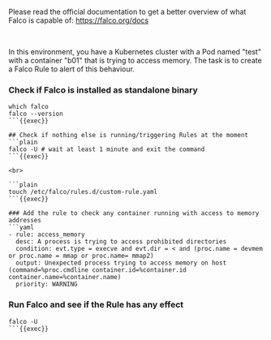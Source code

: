 
Please read the official documentation to get a better overview of what Falco is capable of:
https://falco.org/docs


<br>

In this environment, you have a Kubernetes cluster with a Pod named "test" with a container "b01" that is trying to access memory.
The task is to create a Falco Rule to alert of this behaviour.



### Check if Falco is installed as standalone binary
```plain
which falco
falco --version
```{{exec}}

## Check if nothing else is running/triggering Rules at the moment
```plain
falco -U # wait at least 1 minute and exit the command
```{{exec}}

<br>

```plain
touch /etc/falco/rules.d/custom-rule.yaml
```{{exec}}

### Add the rule to check any container running with access to memory addresses
```yaml
- rule: access_memory
  desc: A process is trying to access prohibited directories
  condition: evt.type = execve and evt.dir = < and (proc.name = devmem or proc.name = mmap or proc.name= mmap2)
  output: Unexpected process trying to access memory on host (command=%proc.cmdline container.id=%container.id container.name=%container.name)
  priority: WARNING
```

### Run Falco and see if the Rule has any effect
```plain
falco -U
```{{exec}}
